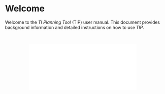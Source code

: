 # Welcome

Welcome to the *TI Planning Tool* (TIP) user manual. This document provides background information and detailed instructions on how to use *TIP*.

<br>
<p align="center">
  <img width="350" height="150" src="assets/logo.svg">
</p>
